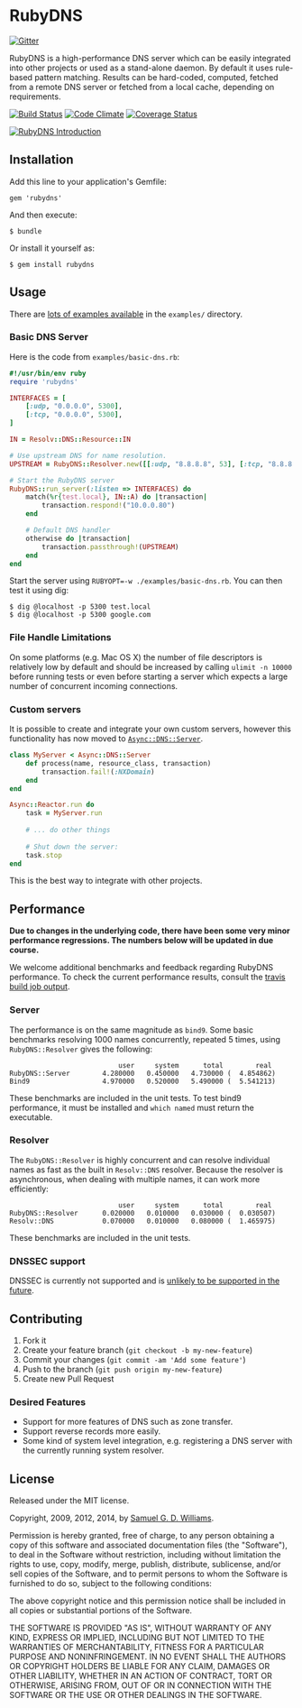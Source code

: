 # RubyDNS

[![Gitter](https://badges.gitter.im/Join+Chat.svg)](https://gitter.im/ioquatix/rubydns?utm_source=badge&utm_medium=badge&utm_campaign=pr-badge&utm_content=badge)

RubyDNS is a high-performance DNS server which can be easily integrated into other projects or used as a stand-alone daemon. By default it uses rule-based pattern matching. Results can be hard-coded, computed, fetched from a remote DNS server or fetched from a local cache, depending on requirements.

[![Build Status](https://travis-ci.org/ioquatix/rubydns.svg)](https://travis-ci.org/ioquatix/rubydns)
[![Code Climate](https://codeclimate.com/github/ioquatix/rubydns.svg)](https://codeclimate.com/github/ioquatix/rubydns)
[![Coverage Status](https://coveralls.io/repos/ioquatix/rubydns/badge.svg)](https://coveralls.io/r/ioquatix/rubydns)

[![RubyDNS Introduction](http://img.youtube.com/vi/B9ygq0xh3HQ/maxresdefault.jpg)](https://www.youtube.com/watch?v=B9ygq0xh3HQ&feature=youtu.be&hd=1 "RubyDNS Introduction")

## Installation

Add this line to your application's Gemfile:

	gem 'rubydns'

And then execute:

	$ bundle

Or install it yourself as:

	$ gem install rubydns

## Usage

There are [lots of examples available](examples/README.md) in the `examples/` directory.

### Basic DNS Server

Here is the code from `examples/basic-dns.rb`:

```ruby
#!/usr/bin/env ruby
require 'rubydns'

INTERFACES = [
	[:udp, "0.0.0.0", 5300],
	[:tcp, "0.0.0.0", 5300],
]

IN = Resolv::DNS::Resource::IN

# Use upstream DNS for name resolution.
UPSTREAM = RubyDNS::Resolver.new([[:udp, "8.8.8.8", 53], [:tcp, "8.8.8.8", 53]])

# Start the RubyDNS server
RubyDNS::run_server(:listen => INTERFACES) do
	match(%r{test.local}, IN::A) do |transaction|
		transaction.respond!("10.0.0.80")
	end

	# Default DNS handler
	otherwise do |transaction|
		transaction.passthrough!(UPSTREAM)
	end
end
```

Start the server using `RUBYOPT=-w ./examples/basic-dns.rb`. You can then test it using dig:

	$ dig @localhost -p 5300 test.local
	$ dig @localhost -p 5300 google.com

### File Handle Limitations

On some platforms (e.g. Mac OS X) the number of file descriptors is relatively low by default and should be increased by calling `ulimit -n 10000` before running tests or even before starting a server which expects a large number of concurrent incoming connections.

### Custom servers

It is possible to create and integrate your own custom servers, however this functionality has now moved to [`Async::DNS::Server`](https://github.com/socketry/async-dns).

```ruby
class MyServer < Async::DNS::Server
	def process(name, resource_class, transaction)
		transaction.fail!(:NXDomain)
	end
end

Async::Reactor.run do
	task = MyServer.run
	
	# ... do other things
	
	# Shut down the server:
	task.stop
end
```

This is the best way to integrate with other projects.

## Performance

**Due to changes in the underlying code, there have been some very minor performance regressions. The numbers below will be updated in due course.**

We welcome additional benchmarks and feedback regarding RubyDNS performance. To check the current performance results, consult the [travis build job output](https://travis-ci.org/ioquatix/rubydns).

### Server

The performance is on the same magnitude as `bind9`. Some basic benchmarks resolving 1000 names concurrently, repeated 5 times, using `RubyDNS::Resolver` gives the following:

	                           user     system      total        real
	RubyDNS::Server        4.280000   0.450000   4.730000 (  4.854862)
	Bind9                  4.970000   0.520000   5.490000 (  5.541213)

These benchmarks are included in the unit tests. To test bind9 performance, it must be installed and `which named` must return the executable.

### Resolver

The `RubyDNS::Resolver` is highly concurrent and can resolve individual names as fast as the built in `Resolv::DNS` resolver. Because the resolver is asynchronous, when dealing with multiple names, it can work more efficiently:

	                           user     system      total        real
	RubyDNS::Resolver      0.020000   0.010000   0.030000 (  0.030507)
	Resolv::DNS            0.070000   0.010000   0.080000 (  1.465975)

These benchmarks are included in the unit tests.

### DNSSEC support

DNSSEC is currently not supported and is [unlikely to be supported in the future](http://sockpuppet.org/blog/2015/01/15/against-dnssec/).

## Contributing

1. Fork it
2. Create your feature branch (`git checkout -b my-new-feature`)
3. Commit your changes (`git commit -am 'Add some feature'`)
4. Push to the branch (`git push origin my-new-feature`)
5. Create new Pull Request

### Desired Features

* Support for more features of DNS such as zone transfer.
* Support reverse records more easily.
* Some kind of system level integration, e.g. registering a DNS server with the currently running system resolver.

## License

Released under the MIT license.

Copyright, 2009, 2012, 2014, by [Samuel G. D. Williams](http://www.codeotaku.com/samuel-williams).

Permission is hereby granted, free of charge, to any person obtaining a copy
of this software and associated documentation files (the "Software"), to deal
in the Software without restriction, including without limitation the rights
to use, copy, modify, merge, publish, distribute, sublicense, and/or sell
copies of the Software, and to permit persons to whom the Software is
furnished to do so, subject to the following conditions:

The above copyright notice and this permission notice shall be included in
all copies or substantial portions of the Software.

THE SOFTWARE IS PROVIDED "AS IS", WITHOUT WARRANTY OF ANY KIND, EXPRESS OR
IMPLIED, INCLUDING BUT NOT LIMITED TO THE WARRANTIES OF MERCHANTABILITY,
FITNESS FOR A PARTICULAR PURPOSE AND NONINFRINGEMENT. IN NO EVENT SHALL THE
AUTHORS OR COPYRIGHT HOLDERS BE LIABLE FOR ANY CLAIM, DAMAGES OR OTHER
LIABILITY, WHETHER IN AN ACTION OF CONTRACT, TORT OR OTHERWISE, ARISING FROM,
OUT OF OR IN CONNECTION WITH THE SOFTWARE OR THE USE OR OTHER DEALINGS IN
THE SOFTWARE.
